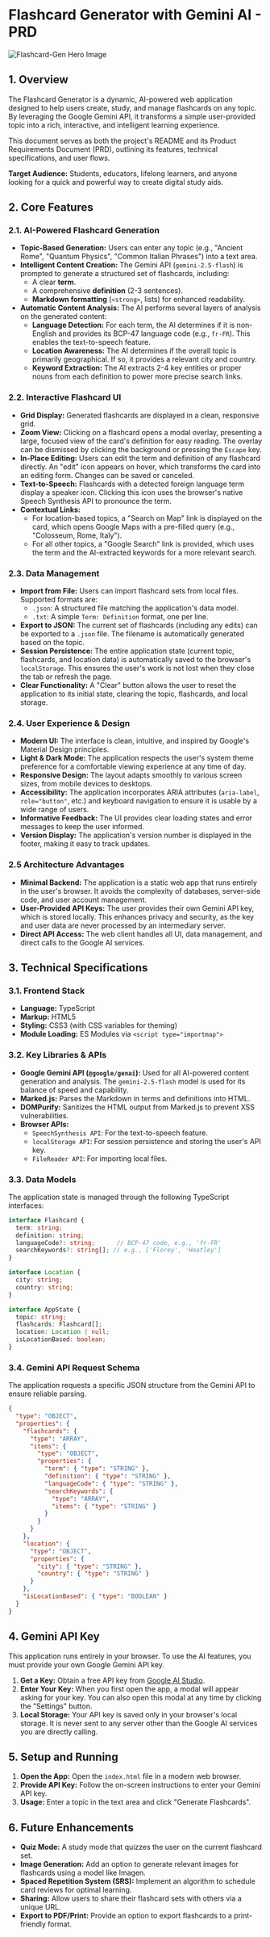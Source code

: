 # Flashcard Generator with Gemini AI - PRD

![Flashcard-Gen Hero Image](assets/hero-image.svg)

## 1. Overview

The Flashcard Generator is a dynamic, AI-powered web application designed to help users create, study, and manage flashcards on any topic. By leveraging the Google Gemini API, it transforms a simple user-provided topic into a rich, interactive, and intelligent learning experience.

This document serves as both the project's README and its Product Requirements Document (PRD), outlining its features, technical specifications, and user flows.

**Target Audience:** Students, educators, lifelong learners, and anyone looking for a quick and powerful way to create digital study aids.

## 2. Core Features

### 2.1. AI-Powered Flashcard Generation
-   **Topic-Based Generation:** Users can enter any topic (e.g., "Ancient Rome", "Quantum Physics", "Common Italian Phrases") into a text area.
-   **Intelligent Content Creation:** The Gemini API (`gemini-2.5-flash`) is prompted to generate a structured set of flashcards, including:
    -   A clear **term**.
    -   A comprehensive **definition** (2-3 sentences).
    -   **Markdown formatting** (`<strong>`, lists) for enhanced readability.
-   **Automatic Content Analysis:** The AI performs several layers of analysis on the generated content:
    -   **Language Detection:** For each term, the AI determines if it is non-English and provides its BCP-47 language code (e.g., `fr-FR`). This enables the text-to-speech feature.
    -   **Location Awareness:** The AI determines if the overall topic is primarily geographical. If so, it provides a relevant city and country.
    -   **Keyword Extraction:** The AI extracts 2-4 key entities or proper nouns from each definition to power more precise search links.

### 2.2. Interactive Flashcard UI
-   **Grid Display:** Generated flashcards are displayed in a clean, responsive grid.
-   **Zoom View:** Clicking on a flashcard opens a modal overlay, presenting a large, focused view of the card's definition for easy reading. The overlay can be dismissed by clicking the background or pressing the `Escape` key.
-   **In-Place Editing:** Users can edit the term and definition of any flashcard directly. An "edit" icon appears on hover, which transforms the card into an editing form. Changes can be saved or canceled.
-   **Text-to-Speech:** Flashcards with a detected foreign language term display a speaker icon. Clicking this icon uses the browser's native Speech Synthesis API to pronounce the term.
-   **Contextual Links:**
    -   For location-based topics, a "Search on Map" link is displayed on the card, which opens Google Maps with a pre-filled query (e.g., "Colosseum, Rome, Italy").
    -   For all other topics, a "Google Search" link is provided, which uses the term and the AI-extracted keywords for a more relevant search.

### 2.3. Data Management
-   **Import from File:** Users can import flashcard sets from local files. Supported formats are:
    -   `.json`: A structured file matching the application's data model.
    -   `.txt`: A simple `Term: Definition` format, one per line.
-   **Export to JSON:** The current set of flashcards (including any edits) can be exported to a `.json` file. The filename is automatically generated based on the topic.
-   **Session Persistence:** The entire application state (current topic, flashcards, and location data) is automatically saved to the browser's `localStorage`. This ensures the user's work is not lost when they close the tab or refresh the page.
-   **Clear Functionality:** A "Clear" button allows the user to reset the application to its initial state, clearing the topic, flashcards, and local storage.

### 2.4. User Experience & Design
-   **Modern UI:** The interface is clean, intuitive, and inspired by Google's Material Design principles.
-   **Light & Dark Mode:** The application respects the user's system theme preference for a comfortable viewing experience at any time of day.
-   **Responsive Design:** The layout adapts smoothly to various screen sizes, from mobile devices to desktops.
-   **Accessibility:** The application incorporates ARIA attributes (`aria-label`, `role="button"`, etc.) and keyboard navigation to ensure it is usable by a wide range of users.
-   **Informative Feedback:** The UI provides clear loading states and error messages to keep the user informed.
-   **Version Display:** The application's version number is displayed in the footer, making it easy to track updates.

### 2.5 Architecture Advantages
-   **Minimal Backend:** The application is a static web app that runs entirely in the user's browser. It avoids the complexity of databases, server-side code, and user account management.
-   **User-Provided API Keys:** The user provides their own Gemini API key, which is stored locally. This enhances privacy and security, as the key and user data are never processed by an intermediary server.
-   **Direct API Access:** The web client handles all UI, data management, and direct calls to the Google AI services.

## 3. Technical Specifications

### 3.1. Frontend Stack
-   **Language:** TypeScript
-   **Markup:** HTML5
-   **Styling:** CSS3 (with CSS variables for theming)
-   **Module Loading:** ES Modules via `<script type="importmap">`

### 3.2. Key Libraries & APIs
-   **Google Gemini API (`@google/genai`):** Used for all AI-powered content generation and analysis. The `gemini-2.5-flash` model is used for its balance of speed and capability.
-   **Marked.js:** Parses the Markdown in terms and definitions into HTML.
-   **DOMPurify:** Sanitizes the HTML output from Marked.js to prevent XSS vulnerabilities.
-   **Browser APIs:**
    -   `SpeechSynthesis API`: For the text-to-speech feature.
    -   `localStorage API`: For session persistence and storing the user's API key.
    -   `FileReader API`: For importing local files.

### 3.3. Data Models
The application state is managed through the following TypeScript interfaces:
```typescript
interface Flashcard {
  term: string;
  definition: string;
  languageCode?: string;      // BCP-47 code, e.g., 'fr-FR'
  searchKeywords?: string[]; // e.g., ['Florey', 'Heatley']
}

interface Location {
  city: string;
  country: string;
}

interface AppState {
  topic: string;
  flashcards: Flashcard[];
  location: Location | null;
  isLocationBased: boolean;
}
```

### 3.4. Gemini API Request Schema
The application requests a specific JSON structure from the Gemini API to ensure reliable parsing.
```json
{
  "type": "OBJECT",
  "properties": {
    "flashcards": {
      "type": "ARRAY",
      "items": {
        "type": "OBJECT",
        "properties": {
          "term": { "type": "STRING" },
          "definition": { "type": "STRING" },
          "languageCode": { "type": "STRING" },
          "searchKeywords": {
            "type": "ARRAY",
            "items": { "type": "STRING" }
          }
        }
      }
    },
    "location": {
      "type": "OBJECT",
      "properties": {
        "city": { "type": "STRING" },
        "country": { "type": "STRING" }
      }
    },
    "isLocationBased": { "type": "BOOLEAN" }
  }
}
```

## 4. Gemini API Key
This application runs entirely in your browser. To use the AI features, you must provide your own Google Gemini API key.

1.  **Get a Key:** Obtain a free API key from [Google AI Studio](https://aistudio.google.com/app/apikey).
2.  **Enter Your Key:** When you first open the app, a modal will appear asking for your key. You can also open this modal at any time by clicking the "Settings" button.
3.  **Local Storage:** Your API key is saved only in your browser's local storage. It is never sent to any server other than the Google AI services you are directly calling.

## 5. Setup and Running

1.  **Open the App:** Open the `index.html` file in a modern web browser.
2.  **Provide API Key:** Follow the on-screen instructions to enter your Gemini API key.
3.  **Usage:** Enter a topic in the text area and click "Generate Flashcards".

## 6. Future Enhancements
-   **Quiz Mode:** A study mode that quizzes the user on the current flashcard set.
-   **Image Generation:** Add an option to generate relevant images for flashcards using a model like Imagen.
-   **Spaced Repetition System (SRS):** Implement an algorithm to schedule card reviews for optimal learning.
-   **Sharing:** Allow users to share their flashcard sets with others via a unique URL.
-   **Export to PDF/Print:** Provide an option to export flashcards to a print-friendly format.